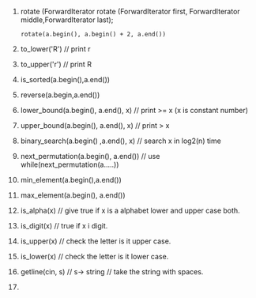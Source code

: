 1. rotate (ForwardIterator rotate (ForwardIterator first, ForwardIterator middle,ForwardIterator last); 

       rotate(a.begin(), a.begin() + 2, a.end())

2. to_lower('R') // print r
3. to_upper('r') // print R
4. is_sorted(a.begin(),a.end())
5. reverse(a.begin,a.end())
6. lower_bound(a.begin(), a.end(), x)  // print >= x (x is constant number)
7. upper_bound(a.begin(), a.end(), x)  // print > x
8. binary_search(a.begin() ,a.end(), x)  // search x in log2(n) time
9. next_permutation(a.begin(), a.end())  // use while(next_permutation(a.....))
10. min_element(a.begin(),a.end())
11. max_element(a.begin(), a.end())
12. is_alpha(x)  // give true if x is a alphabet lower and upper case both.
13. is_digit(x)  // true if x i digit.
14. is_upper(x)  // check the letter is it upper case.
15. is_lower(x)  // check the letter is it lower case.
16. getline(cin, s)  // s-> string // take the string with spaces.
17. 
